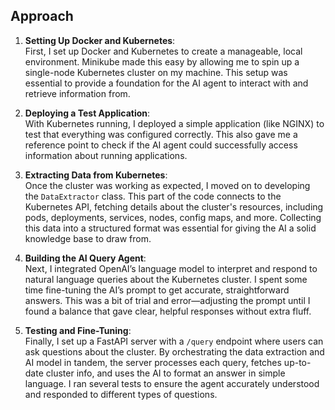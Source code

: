 ## Approach

1. **Setting Up Docker and Kubernetes**:  
   First, I set up Docker and Kubernetes to create a manageable, local environment. Minikube made this easy by allowing me to spin up a single-node Kubernetes cluster on my machine. This setup was essential to provide a foundation for the AI agent to interact with and retrieve information from.

2. **Deploying a Test Application**:  
   With Kubernetes running, I deployed a simple application (like NGINX) to test that everything was configured correctly. This also gave me a reference point to check if the AI agent could successfully access information about running applications.

3. **Extracting Data from Kubernetes**:  
   Once the cluster was working as expected, I moved on to developing the `DataExtractor` class. This part of the code connects to the Kubernetes API, fetching details about the cluster's resources, including pods, deployments, services, nodes, config maps, and more. Collecting this data into a structured format was essential for giving the AI a solid knowledge base to draw from.

4. **Building the AI Query Agent**:  
   Next, I integrated OpenAI’s language model to interpret and respond to natural language queries about the Kubernetes cluster. I spent some time fine-tuning the AI’s prompt to get accurate, straightforward answers. This was a bit of trial and error—adjusting the prompt until I found a balance that gave clear, helpful responses without extra fluff.

5. **Testing and Fine-Tuning**:  
   Finally, I set up a FastAPI server with a `/query` endpoint where users can ask questions about the cluster. By orchestrating the data extraction and AI model in tandem, the server processes each query, fetches up-to-date cluster info, and uses the AI to format an answer in simple language. I ran several tests to ensure the agent accurately understood and responded to different types of questions.

